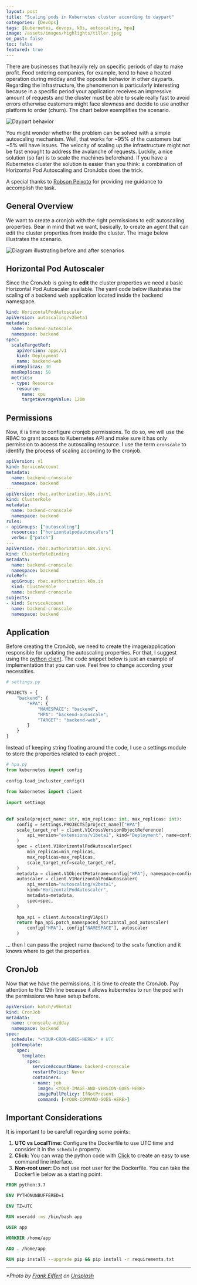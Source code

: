```yaml
---
layout: post
title: "Scaling pods in Kubernetes cluster according to daypart"
categories: [DevOps]
tags: [kubernetes, devops, k8s, autoscaling, hpa]
image: /assets/images/highlights/tiller.jpeg
on_post: false
toc: false
featured: true
---
```


There are businesses that heavily rely on specific periods of day to make profit. Food ordering companies, for example, tend to have a heated operation during midday and the opposite behavior in other dayparts. Regarding the infrastructure, the phenomenon is particularly interesting because in a specific period your application receives an impressive amount of requests and the cluster must be able to scale really fast to avoid errors otherwise customers might face slowness and decide to use another platform to order (churn). The chart below exemplifies the scenario.

![Daypart behavior](/assets/images/posts/daypart_behavior_chart.png "Daypart behavior")

You might wonder whether the problem can be solved with a simple autoscaling mechanism. Well, that works for ~95% of the customers but ~5% will have issues. The velocity of scaling up the infrastructure might not be fast enought to address the avalanche of requests. Luckily, a nice solution (so far) is to scale the machines beforehand. If you have a Kubernetes cluster the solution is easier than you think: a combination of Horizontal Pod Autoscaling and CronJobs does the trick.

A special thanks to [Robson Peixoto](https://www.linkedin.com/in/robsonpeixoto/) for providing me guidance to accomplish the task.

## General Overview
We want to create a cronjob with the right permissions to edit autoscaling properties. Bear in mind that we want, basically, to create an agent that can edit the cluster properties from inside the cluster. The image below illustrates the scenario.

![Diagram illustrating before and after scenarios](/assets/images/posts/before_after_cronscale.png "Diagram illustrating before and after scenarios")

## Horizontal Pod Autoscaler
Since the CronJob is going to **edit** the cluster properties we need a basic Horizontal Pod Autoscaler available. The yaml code below illustrates the scaling of a backend web application located inside the backend namespace.


```yaml
kind: HorizontalPodAutoscaler
apiVersion: autoscaling/v2beta1
metadata:
  name: backend-autoscale
  namespace: backend
spec:
  scaleTargetRef:
    apiVersion: apps/v1
    kind: Deployment
    name: backend-web
  minReplicas: 30
  maxReplicas: 50 
  metrics:
  - type: Resource
    resource:
      name: cpu
      targetAverageValue: 120m
```

## Permissions
Now, it is time to configure cronjob permissions. To do so, we will use the RBAC to grant access to Kubernetes API and make sure it has only permission to access the autoscaling resource. I use the term `cronscale` to identify the process of scaling according to the cronjob.

```yaml
apiVersion: v1
kind: ServiceAccount
metadata:
  name: backend-cronscale
  namespace: backend
---
apiVersion: rbac.authorization.k8s.io/v1
kind: ClusterRole
metadata:
  name: backend-cronscale
  namespace: backend
rules:
- apiGroups: ["autoscaling"]
  resources: ["horizontalpodautoscalers"]
  verbs: ["patch"]
---
apiVersion: rbac.authorization.k8s.io/v1
kind: ClusterRoleBinding
metadata:
  name: backend-cronscale
  namespace: backend
roleRef:
  apiGroup: rbac.authorization.k8s.io
  kind: ClusterRole
  name: backend-cronscale
subjects:
- kind: ServiceAccount
  name: backend-cronscale
  namespace: backend
```

## Application
Before creating the CronJob, we need to create the image/application responsible for updating the autoscaling properties. For that, I suggest using the [python client](https://github.com/kubernetes-client/python). The code snippet below is just an example of implementation that you can use. Feel free to change according your necessities.

```python
# settings.py

PROJECTS = {
    "backend": {
        "HPA": {
            "NAMESPACE": "backend",
            "HPA": "backend-autoscale",
            "TARGET": "backend-web",
        }
    }
}
```

Instead of keeping string floating around the code, I use a settings module to store the properties related to each project...

```python
# hpa.py
from kubernetes import config                                                                                                                     
                                                                                                                                                  
config.load_incluster_config()                                                                                                                    
                                                                                                                                                  
from kubernetes import client                                                                                                                     
                                                                                                                                                  
import settings                                                                                                                                   
                                                                                                                                                  
                                                                                                                                                  
def scale(project_name: str, min_replicas: int, max_replicas: int):                                                                               
    config = settings.PROJECTS[project_name]["HPA"]                                                                                               
    scale_target_ref = client.V1CrossVersionObjectReference(                                                                                      
        api_version="extensions/v1beta1", kind="Deployment", name=config["TARGET"]                                                                
    )                                                                                                                                             
    spec = client.V1HorizontalPodAutoscalerSpec(                                                                                                  
        min_replicas=min_replicas,                                                                                                                
        max_replicas=max_replicas,                                                                                                                
        scale_target_ref=scale_target_ref,                                                                                                        
    )                                                                                                                                             
    metadata = client.V1ObjectMeta(name=config["HPA"], namespace=config["NAMESPACE"])                                                             
    autoscaler = client.V1HorizontalPodAutoscaler(                                                                                                
        api_version="autoscaling/v2beta1",                                                                                                        
        kind="HorizontalPodAutoscaler",                                                                                                           
        metadata=metadata,                                                                                                                        
        spec=spec,                                                                                                                                
    )                                                                                                                                             
                                                                                                                                                  
    hpa_api = client.AutoscalingV1Api()                                                                                                           
    return hpa_api.patch_namespaced_horizontal_pod_autoscaler(                                                                                    
        config["HPA"], config["NAMESPACE"], autoscaler                                                                                            
    )
```

... then I can pass the project name (`backend`) to the `scale` function and it knows where to get the properties.


## CronJob 
Now that we have the permissions, it is time to create the CronJob. Pay attention to the 12th line because it allows kubernetes to run the pod with the permissions we have setup before.

```yaml
apiVersion: batch/v9beta1                                                                                                                         
kind: CronJob                                                                                                                                     
metadata:                                                                                                                                         
  name: cronscale-midday                                                                                                              
  namespace: backend                                                                                                                         
spec:                                                                                                                                             
  schedule: "<YOUR-CRON-GOES-HERE>" # UTC
  jobTemplate:                                                                                                                                    
    spec:                                                                                                                                         
      template:                                                                                                                                   
        spec:                                                                                                                                     
          serviceAccountName: backend-cronscale                                                                                              
          restartPolicy: Never                                                                                                                    
          containers:                                                                                                                             
          - name: job                                                                                                                             
            image: <YOUR-IMAGE-AND-VERSION-GOES-HERE>
            imagePullPolicy: IfNotPresent                                                                                                         
            command: [<YOUR-COMMAND-GOES-HERE>]
```

## Important Considerations
It is important to be carefull regarding some points:

1. **UTC vs LocalTime:** Configure the Dockerfile to use UTC time and consider it in the `schedule` property.
2. **Click:** You can wrap the python code with [Click](https://click.palletsprojects.com/en/7.x/) to create an easy to use command line interface.
3. **Non-root user:** Do not use root user for the Dockerfile. You can take the Dockerfile below as a starting point:

```dockerfile
FROM python:3.7

ENV PYTHONUNBUFFERED=1

ENV TZ=UTC

RUN useradd -ms /bin/bash app

USER app

WORKDIR /home/app

ADD . /home/app

RUN pip install --upgrade pip && pip install -r requirements.txt
```

---

*\*Photo by [Frank Eiffert](https://unsplash.com/photos/G9gHtroxnaI) on [Unsplash](https://unsplash.com)*

